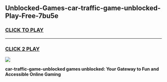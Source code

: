 
## Unblocked-Games-car-traffic-game-unblocked-Play-Free-7bu5e
<h3>
<a href="https://premium76.site?title=car-traffic-game-unblocked&ref=22A">CLICK TO PLAY</a></h3>
<hr>

<h3>
<a href="https://premium76.site?title=car-traffic-game-unblocked&ref=22A">CLICK 2 PLAY</a>
  
</h3>

<a href="https://premium76.site?title=car-traffic-game-unblocked&ref=22A"><img src="https://clearcache.store/games.png"></a>


**car-traffic-game-unblocked games unblocked: Your Gateway to Fun and Accessible Online Gaming**
